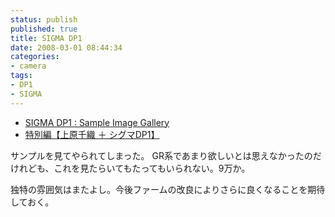 ```yaml
---
status: publish
published: true
title: SIGMA DP1
date: 2008-03-01 08:44:34
categories:
- camera
tags:
- DP1
- SIGMA
---
```

<ul>
	<li><a href="http://www.sigma-dp1.com/jp/sample-photo/index.html">SIGMA DP1 : Sample Image Gallery</a></li>
	<li><a href="http://dc.watch.impress.co.jp/cda/weekend/2008/03/01/8055.html">特別編【上原千織 ＋ シグマDP1】</a></li>
</ul>
サンプルを見てやられてしまった。 GR系であまり欲しいとは思えなかったのだけれども、これを見たらいてもたってもいられない。9万か。

独特の雰囲気はまたよし。今後ファームの改良によりさらに良くなることを期待しておく。
